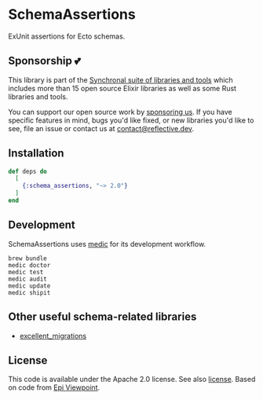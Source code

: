 # SchemaAssertions

ExUnit assertions for Ecto schemas.

## Sponsorship 💕

This library is part of the [Synchronal suite of libraries and tools](https://github.com/synchronal)
which includes more than 15 open source Elixir libraries as well as some Rust libraries and tools.

You can support our open source work by [sponsoring us](https://github.com/sponsors/reflective-dev).
If you have specific features in mind, bugs you'd like fixed, or new libraries you'd like to see,
file an issue or contact us at [contact@reflective.dev](mailto:contact@reflective.dev).

## Installation

```elixir
def deps do
  [
    {:schema_assertions, "~> 2.0"}
  ]
end
```

## Development

SchemaAssertions uses [medic](https://github.com/synchronal/medic-rs) for its development workflow.

``` shell
brew bundle
medic doctor
medic test
medic audit
medic update
medic shipit
```

## Other useful schema-related libraries

* [excellent_migrations](https://hexdocs.pm/excellent_migrations/readme.html)

## License

This code is available under the Apache 2.0 license. See also [license](./license.txt).
Based on code from [Epi Viewpoint](https://github.com/RatioPBC/epi-viewpoint).
